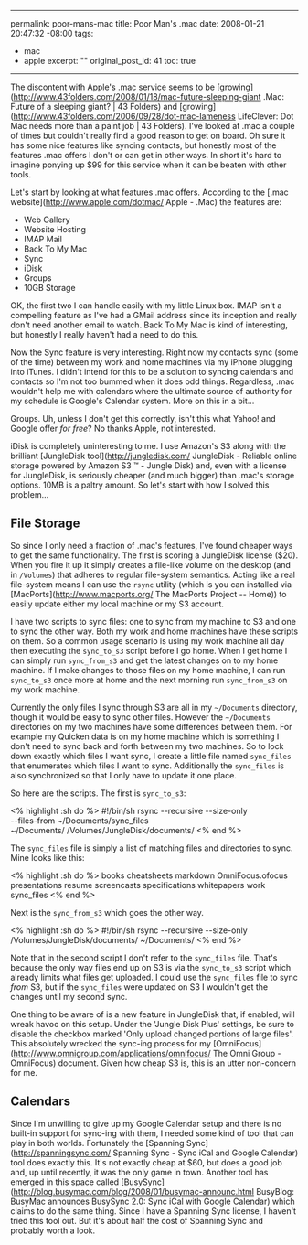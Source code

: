 ----- 
permalink: poor-mans-mac
title: Poor Man's .mac
date: 2008-01-21 20:47:32 -08:00
tags:
- mac
- apple
excerpt: ""
original_post_id: 41
toc: true
-----
The discontent with Apple's .mac service seems to be [growing](http://www.43folders.com/2008/01/18/mac-future-sleeping-giant .Mac: Future of a sleeping giant? | 43 Folders) and [growing](http://www.43folders.com/2006/09/28/dot-mac-lameness LifeClever: Dot Mac needs more than a paint job | 43 Folders). I've looked at .mac a couple of times but couldn't really find a good reason to get on board. Oh sure it has some nice features like syncing contacts, but honestly most of the features .mac offers I don't or can get in other ways. In short it's hard to imagine ponying up $99 for this service when it can be beaten with other tools.

Let's start by looking at what features .mac offers. According to the [.mac website](http://www.apple.com/dotmac/ Apple - .Mac) the features are:
*  Web Gallery
*  Website Hosting
*  IMAP Mail
*  Back To My Mac
*  Sync
*  iDisk
*  Groups
*  10GB Storage

OK, the first two I can handle easily with my little Linux box. IMAP isn't a compelling feature as I've had a GMail address since its inception and really don't need another email to watch. Back To My Mac is kind of interesting, but honestly I really haven't had a need to do this.

Now the Sync feature is very interesting. Right now my contacts sync (some of the time) between my work and home machines via my iPhone plugging into iTunes. I didn't intend for this to be a solution to syncing calendars and contacts so I'm not too bummed when it does odd things. Regardless, .mac wouldn't help me with calendars where the ultimate source of authority for my schedule is Google's Calendar system. More on this in a bit&hellip;

Groups. Uh, unless I don't get this correctly, isn't this what Yahoo! and Google offer _for free_? No thanks Apple, not interested.

iDisk is completely uninteresting to me. I use Amazon's S3 along with the brilliant [JungleDisk tool](http://jungledisk.com/ JungleDisk - Reliable online storage powered by Amazon S3 ™ - Jungle Disk) and, even with a license for JungleDisk, is seriously cheaper (and much bigger) than .mac's storage options. 10MB is a paltry amount. So let's start with how I solved this problem&hellip;

## File Storage

So since I only need a fraction of .mac's features, I've found cheaper ways to get the same functionality. The first is scoring a JungleDisk license ($20). When you fire it up it simply creates a file-like volume on the desktop (and in `/Volumes`) that adheres to regular file-system semantics. Acting like a real file-system means I can use the `rsync` utility (which is you can installed via [MacPorts](http://www.macports.org/ The MacPorts Project -- Home)) to easily update either my local machine or my S3 account.

I have two scripts to sync files: one to sync from my machine to S3 and one to sync the other way. Both my work and home machines have these scripts on them. So a common usage scenario is using my work machine all day then executing the `sync_to_s3` script before I go home. When I get home I can simply run `sync_from_s3` and get the latest changes on to my home machine. If I make changes to those files on my home machine, I can run `sync_to_s3` once more at home and the next morning run `sync_from_s3` on my work machine.

Currently the only files I sync through S3 are all in my `~/Documents` directory, though it would be easy to sync other files. However the `~/Documents` directories on my two machines have some differences between them. For example my Quicken data is on my home machine which is something I don't need to sync back and forth between my two machines. So to lock down exactly which files I want sync, I create a little file named `sync_files` that enumerates which files I want to sync. Additionally the `sync_files` is also synchronized so that I only have to update it one place.

So here are the scripts. The first is `sync_to_s3`:

<% highlight :sh do %>
#!/bin/sh
rsync --recursive --size-only \
  --files-from ~/Documents/sync_files \
  ~/Documents/ /Volumes/JungleDisk/documents/
<% end %>

The `sync_files` file is simply a list of matching files and directories to sync. Mine looks like this:

<% highlight :sh do %>
books
cheatsheets
markdown
OmniFocus.ofocus
presentations
resume
screencasts
specifications
whitepapers
work
sync_files
<% end %>

Next is the `sync_from_s3` which goes the other way.

<% highlight :sh do %>
#!/bin/sh
rsync  --recursive --size-only \
  /Volumes/JungleDisk/documents/ ~/Documents/
<% end %>

Note that in the second script I don't refer to the `sync_files` file. That's because the only way files end up on S3 is via the `sync_to_s3` script which already limits what files get uploaded. I could use the `sync_files` file to sync _from_ S3, but if the `sync_files` were updated on S3 I wouldn't get the changes until my second sync.

One thing to be aware of is a new feature in JungleDisk that, if enabled, will wreak havoc on this setup. Under the 'Jungle Disk Plus' settings, be sure to disable the checkbox marked 'Only upload changed portions of large files'. This absolutely wrecked the sync-ing process for my [OmniFocus](http://www.omnigroup.com/applications/omnifocus/ The Omni Group - OmniFocus) document. Given how cheap S3 is, this is an utter non-concern for me.

## Calendars

Since I'm unwilling to give up my Google Calendar setup and there is no built-in support for sync-ing with them, I needed some kind of tool that can play in both worlds. Fortunately the [Spanning Sync](http://spanningsync.com/ Spanning Sync - Sync iCal and Google Calendar) tool does exactly this. It's not exactly cheap at $60, but does a good job and, up until recently, it was the only game in town. Another tool has emerged in this space called [BusySync](http://blog.busymac.com/blog/2008/01/busymac-announc.html BusyBlog: BusyMac announces BusySync 2.0: Sync iCal with Google Calendar) which claims to do the same thing. Since I have a Spanning Sync license, I haven't tried this tool out. But it's about half the cost of Spanning Sync and probably worth a look.


